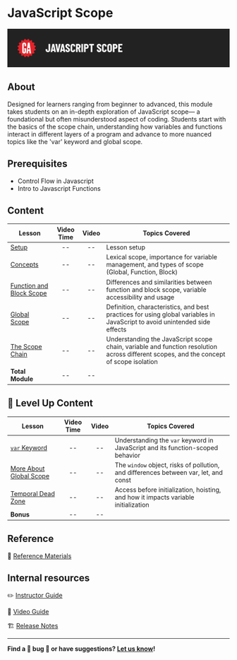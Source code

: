 # JavaScript Scope

![Hero image](./assets/hero.png)

## About

Designed for learners ranging from beginner to advanced, this module takes students on an in-depth exploration of JavaScript scope— a foundational but often misunderstood aspect of coding. Students start with the basics of the scope chain, understanding how variables and functions interact in different layers of a program and advance to more nuanced topics like the 'var' keyword and global scope.

## Prerequisites

 - Control Flow in Javascript
 - Intro to Javascript Functions

## Content

| Lesson | Video Time | Video | Topics Covered |
| ------ |:----------:|:-----:| ------------------ |
| [Setup](./setup/README.md)                                       | -- | -- | Lesson setup                                         |
| [Concepts](./concepts/README.md)                                 | -- | -- | Lexical scope, importance for variable management, and types of scope (Global, Function, Block)              |
| [Function and Block Scope](./function-and-block-scope/README.md) | -- | -- | Differences and similarities between function and block scope, variable accessibility and usage                   |
| [Global Scope](./global-scope/README.md)                         | -- | -- | Definition, characteristics, and best practices for using global variables in JavaScript to avoid unintended side effects                             |
| [The Scope Chain](./scope-chain/README.md)                       | -- | -- | Understanding the JavaScript scope chain, variable and function resolution across different scopes, and the concept of scope isolation                         |
|  **Total Module**                                                | -- | -- |                                                         |

## 🚀 Level Up Content

| Lesson | Video Time | Video | Topics Covered |
| ------ |:----------:|:-----:| ------------------ |
| [`var` Keyword](./level-up/var.md)|--|--| Understanding the `var` keyword in JavaScript and its function-scoped behavior |
| [More About Global Scope](./level-up/more-about-global-scope.md) | --|--| The `window` object, risks of pollution, and differences between var, let, and const |
| [Temporal Dead Zone](./level-up/temporal-dead-zone.md)| --|--| Access before initialization, hoisting, and how it impacts variable initialization |
|  **Bonus**                  | -- | -- |                                                     |

## Reference

📖 [Reference Materials](./references/README.md)

## Internal resources

✏️ [Instructor Guide](./internal-resources/instructor-guide.md)

🎥 [Video Guide](./internal-resources/video-guide/README.md)

🏗️ [Release Notes](./internal-resources/release-notes.md)

---

**Find a 👾 bug 👾 or have suggestions? [Let us know](https://ga.co/curriculum-feedback)!**
